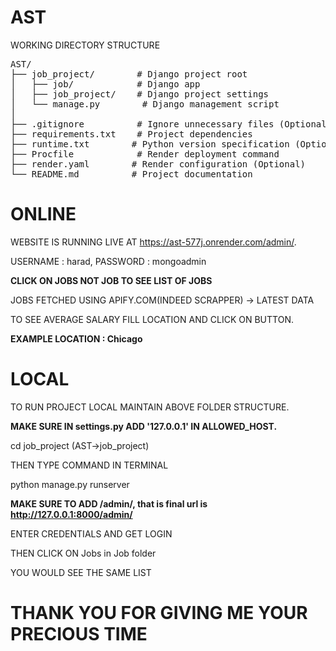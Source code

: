 # AST
WORKING DIRECTORY STRUCTURE

<pre>
AST/
├── job_project/        # Django project root
│   ├── job/            # Django app
│   ├── job_project/    # Django project settings
│   └── manage.py        # Django management script
│
├── .gitignore          # Ignore unnecessary files (Optional)
├── requirements.txt    # Project dependencies
├── runtime.txt        # Python version specification (Optional)
├── Procfile            # Render deployment command
├── render.yaml        # Render configuration (Optional)
└── README.md          # Project documentation
</pre>

# ONLINE

WEBSITE IS RUNNING LIVE AT https://ast-577j.onrender.com/admin/.

USERNAME : harad, PASSWORD : mongoadmin

**CLICK ON JOBS NOT JOB TO SEE LIST OF JOBS**

JOBS FETCHED USING APIFY.COM(INDEED SCRAPPER) -> LATEST DATA

TO SEE AVERAGE SALARY FILL LOCATION AND CLICK ON BUTTON. 

**EXAMPLE LOCATION : Chicago**

# LOCAL

TO RUN PROJECT LOCAL MAINTAIN ABOVE FOLDER STRUCTURE.

**MAKE SURE IN settings.py ADD '127.0.0.1' IN ALLOWED_HOST.**

cd job_project (AST->job_project)

THEN TYPE COMMAND IN TERMINAL 

python manage.py runserver

**MAKE SURE TO ADD /admin/, that is final url is http://127.0.0.1:8000/admin/**

ENTER CREDENTIALS AND GET LOGIN

THEN CLICK ON Jobs in Job folder

YOU WOULD SEE THE SAME LIST

# THANK YOU FOR GIVING ME YOUR PRECIOUS TIME
